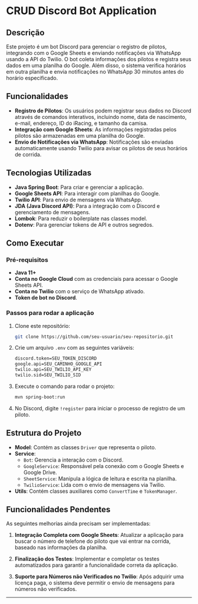 # CRUD Discord Bot Application

## Descrição

Este projeto é um bot Discord para gerenciar o registro de pilotos, integrando com o Google Sheets e enviando notificações via WhatsApp usando a API do Twilio. O bot coleta informações dos pilotos e registra seus dados em uma planilha do Google. Além disso, o sistema verifica horários em outra planilha e envia notificações no WhatsApp 30 minutos antes do horário especificado.

## Funcionalidades

- **Registro de Pilotos**: Os usuários podem registrar seus dados no Discord através de comandos interativos, incluindo nome, data de nascimento, e-mail, endereço, ID do iRacing, e tamanho da camisa.
- **Integração com Google Sheets**: As informações registradas pelos pilotos são armazenadas em uma planilha do Google.
- **Envio de Notificações via WhatsApp**: Notificações são enviadas automaticamente usando Twilio para avisar os pilotos de seus horários de corrida.

## Tecnologias Utilizadas

- **Java Spring Boot**: Para criar e gerenciar a aplicação.
- **Google Sheets API**: Para interagir com planilhas do Google.
- **Twilio API**: Para envio de mensagens via WhatsApp.
- **JDA (Java Discord API)**: Para a integração com o Discord e gerenciamento de mensagens.
- **Lombok**: Para reduzir o boilerplate nas classes model.
- **Dotenv**: Para gerenciar tokens de API e outros segredos.

## Como Executar

### Pré-requisitos

- **Java 11+**
- **Conta no Google Cloud** com as credenciais para acessar o Google Sheets API.
- **Conta no Twilio** com o serviço de WhatsApp ativado.
- **Token de bot no Discord**.

### Passos para rodar a aplicação

1. Clone este repositório:
   ```bash
   git clone https://github.com/seu-usuario/seu-repositorio.git
   ```

2. Crie um arquivo `.env` com as seguintes variáveis:
   ```bash
   discord.token=SEU_TOKEN_DISCORD
   google.api=SEU_CAMINHO_GOOGLE_API
   twilio.api=SEU_TWILIO_API_KEY
   twilio.sid=SEU_TWILIO_SID
   ```

3. Execute o comando para rodar o projeto:
   ```bash
   mvn spring-boot:run
   ```

4. No Discord, digite `!register` para iniciar o processo de registro de um piloto.

## Estrutura do Projeto

- **Model**: Contém as classes `Driver` que representa o piloto.
- **Service**:
    - `Bot`: Gerencia a interação com o Discord.
    - `GoogleService`: Responsável pela conexão com o Google Sheets e Google Drive.
    - `SheetService`: Manipula a lógica de leitura e escrita na planilha.
    - `TwilioService`: Lida com o envio de mensagens via Twilio.
- **Utils**: Contém classes auxiliares como `ConvertTime` e `TokenManager`.

## Funcionalidades Pendentes

As seguintes melhorias ainda precisam ser implementadas:

1. **Integração Completa com Google Sheets**: Atualizar a aplicação para buscar o número de telefone do piloto que vai entrar na corrida, baseado nas informações da planilha.

2. **Finalização dos Testes**: Implementar e completar os testes automatizados para garantir a funcionalidade correta da aplicação.

3. **Suporte para Números não Verificados no Twilio**: Após adquirir uma licença paga, o sistema deve permitir o envio de mensagens para números não verificados.

---
